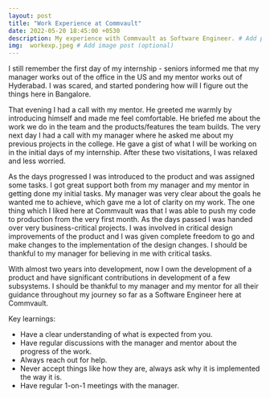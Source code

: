 ```yaml
---
layout: post
title: "Work Experience at Commvault"
date: 2022-05-20 18:45:00 +0530
description: My experience with Commvault as Software Engineer. # Add post description (optional)
img:  workexp.jpeg # Add image post (optional)
---
```


I still remember the first day of my internship - seniors informed me that my manager works out of the office in the US and my mentor works out of Hyderabad. I was scared, and started pondering how will I figure out the things here in Bangalore.   

That evening I had a call with my mentor. He greeted me warmly by introducing himself and made me feel comfortable. He briefed me about the work we do in the team and the products/features the team builds. The very next day I had a call with my manager where he asked me about my previous projects in the college. He gave a gist of what I will be working on in the initial days of my internship. After these two visitations, I was relaxed and less worried. 

As the days progressed I was introduced to the product and was assigned some tasks. I got great support both from my manager and my mentor in getting done my initial tasks. My manager was very clear about the goals he wanted me to achieve, which gave me a lot of clarity on my work. The one thing which I liked here at Commvault was that I was able to push my code to production from the very first month. As the days passed I was handed over very business-critical projects. I was involved in critical design improvements of the product and I was given complete freedom to go and make changes to the implementation of the design changes. I should be thankful to my manager for believing in me with critical tasks. 

With almost two years into development, now I own the development of a product and have significant contributions in development of a few subsystems. I should be thankful to my manager and my mentor for all their guidance throughout my journey so far as a Software Engineer here at Commvault. 

Key learnings:  

* Have a clear understanding of what is expected from you. 
* Have regular discussions with the manager and mentor about the progress of the work.  
* Always reach out for help.  
* Never accept things like how they are, always ask why it is implemented the way it is.  
* Have regular 1-on-1 meetings with the manager. 